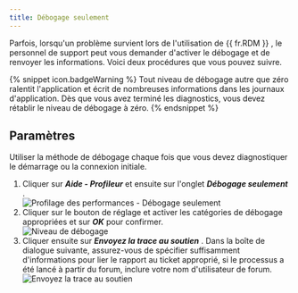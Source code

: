 ```yaml
---
title: Débogage seulement
---
```

Parfois, lorsqu'un problème survient lors de l'utilisation de {{ fr.RDM }} , le personnel de support peut vous demander d'activer le débogage et de renvoyer les informations. Voici deux procédures que vous pouvez suivre. 

{% snippet icon.badgeWarning %} 
Tout niveau de débogage autre que zéro ralentit l'application et écrit de nombreuses informations dans les journaux d'application. Dès que vous avez terminé les diagnostics, vous devez rétablir le niveau de débogage à zéro. 
{% endsnippet %}
 
## Paramètres 

Utiliser la méthode de débogage chaque fois que vous devez diagnostiquer le démarrage ou la connexion initiale.  

1. Cliquer sur ***Aide - Profileur*** et ensuite sur l'onglet ***Débogage seulement*** .  
![Profilage des performances - Débogage seulement](https://webdevolutions.azureedge.net/docs/fr/rdm/mac/clip4234.png) 
1. Cliquer sur le bouton de réglage et activer les catégories de débogage appropriées et sur ***OK*** pour confirmer.  
![Niveau de débogage](https://webdevolutions.azureedge.net/docs/fr/rdm/mac/clip4237.png) 
1. Cliquer ensuite sur ***Envoyez la trace au soutien*** . Dans la boîte de dialogue suivante, assurez-vous de spécifier suffisamment d'informations pour lier le rapport au ticket approprié, si le processus a été lancé à partir du forum, inclure votre nom d'utilisateur de forum.  
![Envoyez la trace au soutien](https://webdevolutions.azureedge.net/docs/fr/rdm/mac/clip42340.png) 

